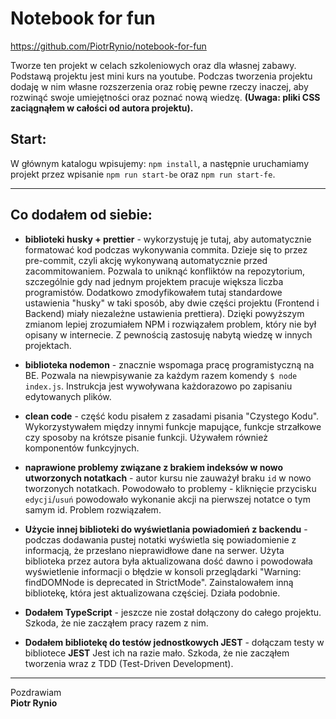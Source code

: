 # Notebook for fun

https://github.com/PiotrRynio/notebook-for-fun

Tworze ten projekt w celach szkoleniowych oraz dla własnej zabawy. Podstawą projektu jest mini kurs na youtube. Podczas
tworzenia projektu dodaję w nim własne rozszerzenia oraz robię pewne rzeczy inaczej, aby rozwinąć swoje umiejętności
oraz poznać nową wiedzę. **(Uwaga: pliki CSS zaciągnąłem w całości od autora projektu).**

## Start:

W głównym katalogu wpisujemy: `npm install`, a następnie uruchamiamy projekt przez wpisanie `npm run start-be`
oraz `npm run start-fe`.

---

## Co dodałem od siebie:

- **biblioteki husky + prettier** - wykorzystuję je tutaj, aby automatycznie formatować kod podczas wykonywania commita.
  Dzieje się to przez pre-commit, czyli akcję wykonywaną automatycznie przed zacommitowaniem. Pozwala to uniknąć
  konfliktów na repozytorium, szczególnie gdy nad jednym projektem pracuje większa liczba programistów. Dodatkowo
  zmodyfikowałem tutaj standardowe ustawienia "husky" w taki sposób, aby dwie części projektu (Frontend i Backend) miały
  niezależne ustawienia prettiera). Dzięki powyższym zmianom lepiej zrozumiałem NPM i rozwiązałem problem, który nie był
  opisany w internecie. Z pewnością zastosuję nabytą wiedzę w innych projektach.

- **biblioteka nodemon** - znacznie wspomaga pracę programistyczną na BE. Pozwala na niewpisywanie za każdym razem
  komendy `$ node index.js`. Instrukcja jest wywoływana każdorazowo po zapisaniu edytowanych plików.

- **clean code** - część kodu pisałem z zasadami pisania "Czystego Kodu". Wykorzystywałem między innymi funkcje
  mapujące, funkcje strzałkowe czy sposoby na krótsze pisanie funkcji. Używałem również komponentów funkcyjnych.

- **naprawione problemy związane z brakiem indeksów w nowo utworzonych notatkach** - autor kursu nie zauważył braku `id`
  w nowo tworzonych notatkach. Powodowało to problemy - kliknięcie przycisku `edycji`/`usuń` powodowało wykonanie akcji
  na pierwszej notatce o tym samym id. Problem rozwiązałem.

- **Użycie innej biblioteki do wyświetlania powiadomień z backendu** - podczas dodawania pustej notatki wyświetla się
  powiadomienie z informacją, że przesłano nieprawidłowe dane na serwer. Użyta biblioteka przez autora była
  aktualizowana dość dawno i powodowała wyświetlenie informacji o błędzie w konsoli przeglądarki "Warning: findDOMNode
  is deprecated in StrictMode". Zainstalowałem inną bibliotekę, która jest aktualizowana częściej. Działa podobnie.

- **Dodałem TypeScript** - jeszcze nie został dołączony do całego projektu. Szkoda, że nie zacząłem pracy razem z nim.

- **Dodałem bibliotekę do testów jednostkowych JEST** - dołączam testy w bibliotece **JEST** Jest ich na razie mało. Szkoda, że nie zacząłem
  tworzenia wraz z TDD (Test-Driven Development).

---

Pozdrawiam <br/>
**Piotr Rynio**
